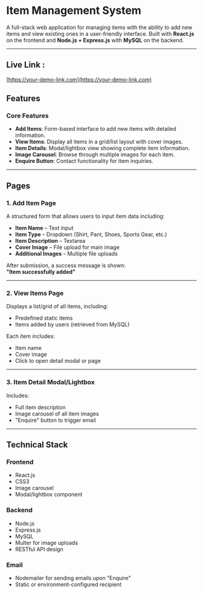 # Item Management System

A full-stack web application for managing items with the ability to add new items and view existing ones in a user-friendly interface. Built with **React.js** on the frontend and **Node.js + Express.js** with **MySQL** on the backend.

---
## Live Link : 
[https://your-demo-link.com](https://your-demo-link.com)
## Features

### Core Features

- **Add Items**: Form-based interface to add new items with detailed information.
- **View Items**: Display all items in a grid/list layout with cover images.
- **Item Details**: Modal/lightbox view showing complete item information.
- **Image Carousel**: Browse through multiple images for each item.
- **Enquire Button**: Contact functionality for item inquiries.

---

## Pages

### 1. Add Item Page

A structured form that allows users to input item data including:

- **Item Name** – Text input
- **Item Type** – Dropdown (Shirt, Pant, Shoes, Sports Gear, etc.)
- **Item Description** – Textarea
- **Cover Image** – File upload for main image
- **Additional Images** – Multiple file uploads

After submission, a success message is shown:  
**"Item successfully added"**

---

### 2. View Items Page

Displays a list/grid of all items, including:

- Predefined static items
- Items added by users (retrieved from MySQL)

Each item includes:

- Item name
- Cover image
- Click to open detail modal or page

---

### 3. Item Detail Modal/Lightbox

Includes:

- Full item description
- Image carousel of all item images
- "Enquire" button to trigger email  

---

## Technical Stack

### Frontend

- React.js  
- CSS3 
- Image carousel 
- Modal/lightbox component

### Backend

- Node.js
- Express.js
- MySQL 
- Multer for image uploads
- RESTful API design

### Email 

- Nodemailer for sending emails upon "Enquire"
- Static or environment-configured recipient





